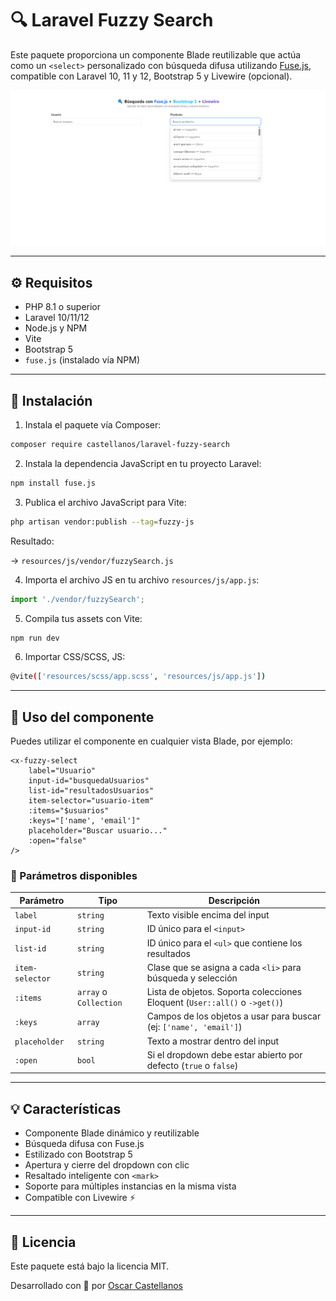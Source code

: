 # 🔍 Laravel Fuzzy Search

Este paquete proporciona un componente Blade reutilizable que actúa como un `<select>` personalizado con búsqueda difusa utilizando [Fuse.js](https://fusejs.io), compatible con Laravel 10, 11 y 12, Bootstrap 5 y Livewire (opcional).

![Vista previa del componente](https://raw.githubusercontent.com/OscarCastellanos01/fuzzy_search/2b11a233224a292e4d8d4d0e35478500ec18a0d4/public/src/img/preview.png)

---

## ⚙️ Requisitos

- PHP 8.1 o superior
- Laravel 10/11/12
- Node.js y NPM
- Vite
- Bootstrap 5
- `fuse.js` (instalado vía NPM)

---

## 🚀 Instalación

1. Instala el paquete vía Composer:

```bash
composer require castellanos/laravel-fuzzy-search
```

2. Instala la dependencia JavaScript en tu proyecto Laravel:

```bash
npm install fuse.js
```

3. Publica el archivo JavaScript para Vite:

```bash
php artisan vendor:publish --tag=fuzzy-js
```

Resultado:

→ `resources/js/vendor/fuzzySearch.js`

4. Importa el archivo JS en tu archivo `resources/js/app.js`:

```javascript
import './vendor/fuzzySearch';
```

5. Compila tus assets con Vite:

```bash
npm run dev
```

6. Importar CSS/SCSS, JS:
```bash
@vite(['resources/scss/app.scss', 'resources/js/app.js'])
```

---

## 🧪 Uso del componente

Puedes utilizar el componente en cualquier vista Blade, por ejemplo:

```blade
<x-fuzzy-select
    label="Usuario"
    input-id="busquedaUsuarios"
    list-id="resultadosUsuarios"
    item-selector="usuario-item"
    :items="$usuarios"
    :keys="['name', 'email']"
    placeholder="Buscar usuario..."
    :open="false"
/>
```

### 🔑 Parámetros disponibles

| Parámetro        | Tipo               | Descripción                                                            |
|------------------|--------------------|------------------------------------------------------------------------|
| `label`          | `string`           | Texto visible encima del input                                         |
| `input-id`       | `string`           | ID único para el `<input>`                                             |
| `list-id`        | `string`           | ID único para el `<ul>` que contiene los resultados                    |
| `item-selector`  | `string`           | Clase que se asigna a cada `<li>` para búsqueda y selección            |
| `:items`         | `array` o `Collection` | Lista de objetos. Soporta colecciones Eloquent (`User::all()` o `->get()`) |
| `:keys`          | `array`            | Campos de los objetos a usar para buscar (ej: `['name', 'email']`)     |
| `placeholder`    | `string`           | Texto a mostrar dentro del input                                       |
| `:open`          | `bool`             | Si el dropdown debe estar abierto por defecto (`true` o `false`)       |

---

## 💡 Características

- Componente Blade dinámico y reutilizable
- Búsqueda difusa con Fuse.js
- Estilizado con Bootstrap 5
- Apertura y cierre del dropdown con clic
- Resaltado inteligente con `<mark>`
- Soporte para múltiples instancias en la misma vista
- Compatible con Livewire ⚡

---

## 📄 Licencia

Este paquete está bajo la licencia MIT.

Desarrollado con 💙 por [Oscar Castellanos](https://github.com/OscarCastellanos01)
